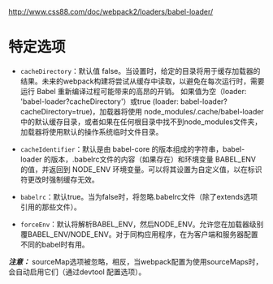 http://www.css88.com/doc/webpack2/loaders/babel-loader/



# 特定选项

- `cacheDirectory`：默认值 false。当设置时，给定的目录将用于缓存加载器的结果。未来的webpack构建将尝试从缓存中读取，以避免在每次运行时，需要运行 Babel 重新编译过程可能带来的高昂的开销。 如果值为空（loader: 'babel-loader?cacheDirectory'）或true (loader: babel-loader?cacheDirectory=true)，加载器将使用 node_modules/.cache/babel-loader 中的默认缓存目录，或者如果在任何根目录中找不到node_modules文件夹，加载器将使用默认的操作系统临时文件目录。

- `cacheIdentifier`：默认是由 babel-core 的版本组成的字符串，babel-loader 的版本，.babelrc文件的内容（如果存在）和环境变量 BABEL_ENV 的值，并返回到 NODE_ENV 环境变量。可以将其设置为自定义值，以在标识符更改时强制缓存无效。

- `babelrc`：默认true。当为false时，将忽略.babelrc文件（除了extends选项引用的那些文件）。

- `forceEnv`：默认将解析BABEL_ENV，然后NODE_ENV。允许您在加载器级别覆BABEL_ENV/NODE_ENV。对于同构应用程序，在为客户端和服务器配置不同的babel时有用。


***注意：*** sourceMap选项被忽略，相反，当webpack配置为使用sourceMaps时，会自动启用它们（通过devtool 配置选项）。